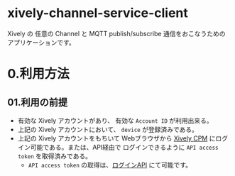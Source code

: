 # xively-channel-service-client

Xively の 任意の Channel と MQTT publish/subscribe 通信をおこなうためのアプリケーションです。

# 0.利用方法
## 01.利用の前提
- 有効な Xively アカウントがあり、 有効な `Account ID` が利用出来る。
- 上記の Xively アカウントにおいて、 `device` が登録済みである。
- 上記の Xively アカウントをもちいて Webブラウザから [Xively CPM](https://app.xively.com/) にログイン可能である。または、API経由で
ログインできるように `API access token` を取得済みである。
  - `API access token` の取得は、[ログインAPI](http://developer.xively.com/reference#log-in) にて可能です。
  
